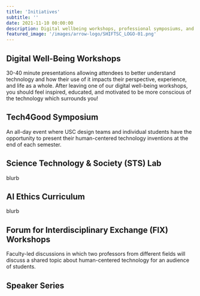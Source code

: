```yaml
---
title: 'Initiatives'
subtitle: ''
date: 2021-11-10 00:00:00
description: Digital wellbeing workshops, professional symposiums, and more.
featured_image: '/images/arrow-logo/SHIFTSC_LOGO-01.png'
---
```

## Digital Well-Being Workshops
30-40 minute presentations allowing attendees to better understand technology and how their use of it impacts their perspective, experience, and life as a whole. After leaving one of our digital well-being workshops, you should feel inspired, educated, and motivated to be more conscious of the technology which surrounds you!
## Tech4Good Symposium
An all-day event where USC design teams and individual students have the opportunity to present their human-centered technology inventions at the end of each semester.
## Science Technology & Society (STS) Lab
blurb
## AI Ethics Curriculum
blurb
## Forum for Interdisciplinary Exchange (FIX) Workshops
Faculty-led discussions in which two professors from different fields will discuss a shared topic about human-centered technology for an audience of students.

## Speaker Series